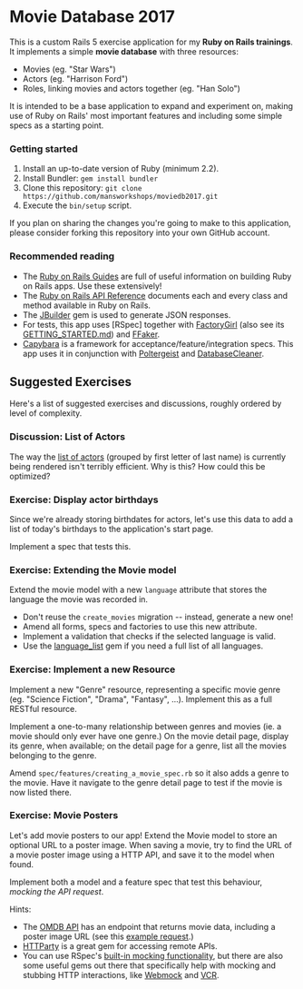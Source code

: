 # Movie Database 2017

This is a custom Rails 5 exercise application for my **Ruby on Rails trainings**. It implements a simple **movie database** with three resources:

- Movies (eg. "Star Wars")
- Actors (eg. "Harrison Ford")
- Roles, linking movies and actors together (eg. "Han Solo")

It is intended to be a base application to expand and experiment on, making use of Ruby on Rails' most important features and including some simple specs as a starting point.


### Getting started

1. Install an up-to-date version of Ruby (minimum 2.2).
2. Install Bundler: `gem install bundler`
3. Clone this repository: `git clone https://github.com/mansworkshops/moviedb2017.git`
4. Execute the `bin/setup` script.

If you plan on sharing the changes you're going to make to this application, please consider forking this repository into your own GitHub account.


### Recommended reading

- The [Ruby on Rails Guides](http://guides.rubyonrails.org/) are full of useful information on building Ruby on Rails apps. Use these extensively!
- The [Ruby on Rails API Reference](http://api.rubyonrails.org/) documents each and every class and method available in Ruby on Rails.
- The [JBuilder] gem is used to generate JSON responses.
- For tests, this app uses [RSpec] together with [FactoryGirl] (also see its [GETTING_STARTED.md](https://github.com/thoughtbot/factory_girl/blob/master/GETTING_STARTED.md)) and [FFaker].
- [Capybara] is a framework for acceptance/feature/integration specs. This app uses it in conjunction with [Poltergeist] and [DatabaseCleaner].


## Suggested Exercises

Here's a list of suggested exercises and discussions, roughly ordered by level of complexity.


### Discussion: List of Actors

The way the [list of actors](https://github.com/mansworkshops/moviedb2017/blob/readme-update/app/views/actors/index.html.erb) (grouped by first letter of last name) is currently being rendered isn't terribly efficient. Why is this? How could this be optimized?


### Exercise: Display actor birthdays

Since we're already storing birthdates for actors, let's use this data to add a list of today's birthdays to the application's start page.

Implement a spec that tests this.


### Exercise: Extending the Movie model

Extend the movie model with a new `language` attribute that stores the language the movie was recorded in.

- Don't reuse the `create_movies` migration -- instead, generate a new one!
- Amend all forms, specs and factories to use this new attribute.
- Implement a validation that checks if the selected language is valid.
- Use the [language_list](https://github.com/scsmith/language_list) gem if you need a full list of all languages.


### Exercise: Implement a new Resource

Implement a new "Genre" resource, representing a specific movie genre (eg. "Science Fiction", "Drama", "Fantasy", ...). Implement this as a full RESTful resource.

Implement a one-to-many relationship between genres and movies (ie. a movie should only ever have one genre.) On the movie detail page, display its genre, when available; on the detail page for a genre, list all the movies belonging to the genre.

Amend `spec/features/creating_a_movie_spec.rb` so it also adds a genre to the movie. Have it navigate to the genre detail page to test if the movie is now listed there.


### Exercise: Movie Posters

Let's add movie posters to our app! Extend the Movie model to store an optional URL to a poster image. When saving a movie, try to find the URL of a movie poster image using a HTTP API, and save it to the model when found. 

Implement both a model and a feature spec that test this behaviour, _mocking the API request_.

Hints:

- The [OMDB API](https://www.omdbapi.com/) has an endpoint that returns movie data, including a poster image URL (see this [example request](http://www.omdbapi.com/?t=Rogue+One&y=2016&plot=short&r=json).)
- [HTTParty] is a great gem for accessing remote APIs.
- You can use RSpec's [built-in mocking functionality](https://www.relishapp.com/rspec/rspec-mocks/docs), but there are also some useful gems out there that specifically help with mocking and stubbing HTTP interactions, like [Webmock](https://github.com/bblimke/webmock) and [VCR](https://github.com/vcr/vcr).




[JBuilder]: https://github.com/rails/jbuilder
[Capybara]: https://github.com/teamcapybara/capybara
[Poltergeist]: https://github.com/teampoltergeist/poltergeist
[DatabaseCleaner]: https://github.com/DatabaseCleaner/database_cleaner
[FactoryGirl]: https://github.com/thoughtbot/factory_girl
[FFaker]: https://github.com/ffaker/ffaker
[HTTParty]: https://github.com/jnunemaker/httparty
